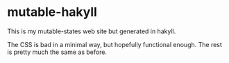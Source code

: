 # mutable-hakyll

This is my mutable-states web site but generated in hakyll.

The CSS is bad in a minimal way, but hopefully functional enough. The rest is pretty much the same as before.


